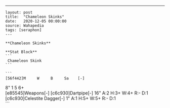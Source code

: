 ---
    layout: post
    title:  "Chameleon Skinks"
    date:   2020-12-05 00:00:00
    source: Wahapedia
    tags: [seraphon]
    ---
    
    **Chameleon Skinks**
    
    **Stat Block**
    ```
     Chameleon Skink
    ```
    
    ```
    [56f442]M     W     B     Sa    [-]
8"    1     5     6+    
[e85545]Weapons[-]
[c6c930]Dartpipe[-]
16"    A:2    H:3+   W:4+   R:-    D:1   
[c6c930]Celestite Dagger[-]
1"     A:1    H:5+   W:5+   R:-    D:1   
    ```
    
    
    